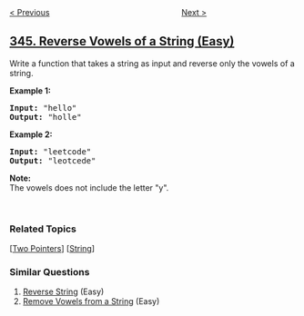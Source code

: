 <!--|This file generated by command(leetcode description); DO NOT EDIT.    |-->
<!--+----------------------------------------------------------------------+-->
<!--|@author    openset <openset.wang@gmail.com>                           |-->
<!--|@link      https://github.com/openset                                 |-->
<!--|@home      https://github.com/openset/leetcode                        |-->
<!--+----------------------------------------------------------------------+-->

[< Previous](https://github.com/openset/leetcode/tree/master/problems/reverse-string "Reverse String")
　　　　　　　　　　　　　　　　
[Next >](https://github.com/openset/leetcode/tree/master/problems/moving-average-from-data-stream "Moving Average from Data Stream")

## [345. Reverse Vowels of a String (Easy)](https://leetcode.com/problems/reverse-vowels-of-a-string "反转字符串中的元音字母")

<p>Write a function that takes a string as input and reverse only the vowels of a string.</p>

<p><strong>Example 1:</strong></p>

<pre>
<strong>Input: </strong><span id="example-input-1-1">&quot;hello&quot;</span>
<strong>Output: </strong><span id="example-output-1">&quot;holle&quot;</span>
</pre>

<div>
<p><strong>Example 2:</strong></p>

<pre>
<strong>Input: </strong><span id="example-input-2-1">&quot;leetcode&quot;</span>
<strong>Output: </strong><span id="example-output-2">&quot;leotcede&quot;</span></pre>
</div>

<p><b>Note:</b><br />
The vowels does not include the letter &quot;y&quot;.</p>

<p>&nbsp;</p>

### Related Topics
  [[Two Pointers](https://github.com/openset/leetcode/tree/master/tag/two-pointers/README.md)]
  [[String](https://github.com/openset/leetcode/tree/master/tag/string/README.md)]

### Similar Questions
  1. [Reverse String](https://github.com/openset/leetcode/tree/master/problems/reverse-string) (Easy)
  1. [Remove Vowels from a String](https://github.com/openset/leetcode/tree/master/problems/remove-vowels-from-a-string) (Easy)
